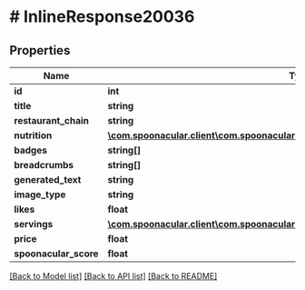 # # InlineResponse20036

## Properties

Name | Type | Description | Notes
------------ | ------------- | ------------- | -------------
**id** | **int** |  | 
**title** | **string** |  | 
**restaurant_chain** | **string** |  | 
**nutrition** | [**\com.spoonacular.client\com.spoonacular.client.model\InlineResponse20028Nutrition**](InlineResponse20028Nutrition.md) |  | 
**badges** | **string[]** |  | 
**breadcrumbs** | **string[]** |  | 
**generated_text** | **string** |  | [optional] 
**image_type** | **string** |  | 
**likes** | **float** |  | 
**servings** | [**\com.spoonacular.client\com.spoonacular.client.model\InlineResponse20028Servings**](InlineResponse20028Servings.md) |  | 
**price** | **float** |  | [optional] 
**spoonacular_score** | **float** |  | [optional] 

[[Back to Model list]](../../README.md#documentation-for-models) [[Back to API list]](../../README.md#documentation-for-api-endpoints) [[Back to README]](../../README.md)


